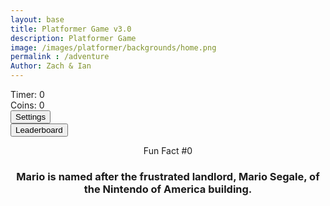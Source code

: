```yaml
---
layout: base
title: Platformer Game v3.0
description: Platformer Game
image: /images/platformer/backgrounds/home.png
permalink : /adventure
Author: Zach & Ian
---
```


<!-- Style is now located, as of Jan 2024 v2.0, in _sass/minima/dracula/platformer-styles.scss -->

<!-- DOM Settings Panel (sidebar id and div), managed by SettingsControl.js -->
<div id="sidebar" class="sidebar" style="z-index: 9999">
</div>
<div id="leaderboardDropDown" class="leaderboardDropDown" style="z-index: 9999">
  <!-- <a href="javascript:void(0)" id="leaderboard-header">&times; Leaderboard</a> -->
</div>

<!-- Audio elements -->
<audio id="Mushroom" src="{{site.baseurl}}/assets/audio/Mushroom.mp3" preload="auto"></audio>
<audio id="goombaDeath" src="{{site.baseurl}}/assets/audio/goomba-death.mp3" preload="auto"></audio>
<audio id="PlayerJump" src="{{site.baseurl}}/assets/audio/mario-jump.mp3" preload="auto"></audio>
<audio id="PlayerDeath" src="{{site.baseurl}}/assets/audio/MarioDeath.mp3" preload="auto"></audio>
<audio id="coin" src="{{site.baseurl}}/assets/audio/coin.mp3" preload="auto"></audio>
<audio id="everlong" src="{{site.baseurl}}/assets/audio/everlong.mp3" preload="auto"></audio>
<audio id="EARFQUAKE" src="{{site.baseurl}}/assets/audio/EARFQUAKE.mp3" preload="auto"></audio>
<audio id="Noid" src="{{site.baseurl}}/assets/audio/Noid.mp3" preload="auto"></audio>
<audio id="SeeYouAgain" src="{{site.baseurl}}/assets/audio/SeeYouAgain.mp3" preload="auto"></audio>
<audio id="WUSYANAME" src="{{site.baseurl}}/assets/audio/WUSYANAME.mp3" preload="auto"></audio>
<audio id="regicide" src="{{site.baseurl}}/assets/audio/regicide.mp3" preload="auto"></audio>
<audio id="stomp" src="{{site.baseurl}}/assets/audio/stomp2-93279.mp3" preload="auto"></audio>
<audio id="boing" src="{{site.baseurl}}/assets/audio/boing-101318.mp3" preload="auto"></audio>
<audio id="flush" src="{{site.baseurl}}/assets/audio/toilet-flushing.mp3" preload="auto"></audio>
<audio id="laserSound" src="{{site.baseurl}}/assets/audio/laser.mp3" preload="auto"></audio>
<audio id="laserCharge" src="{{site.baseurl}}/assets/audio/charging-laser.mp3" preload="auto"></audio>

<!-- Game container -->
<div id="canvasContainer">
  <div class="submenu">
    <div id="score">
        Timer: <span id="timeScore">0</span>
    </div>
    <div id="score">
        Coins: <span id="coinScore">0</span>
    </div>
    <div id="gameBegin" hidden>
        <button id="startGame">Start Game</button>
    </div>
    <div id="gameOver" hidden>
        <button id="restartGame">Restart</button>
    </div>
    <div id="settings">
        <button id="settings-button">Settings</button>
    </div>
    <div id="leaderboard">
        <button id="leaderboard-button">Leaderboard</button>
    </div>
  </div>
</div>

<div id="container">
  <header class="fun_facts">
    <p id="num">Fun Fact #0</p>
    <h3 id="fun_fact">Mario is named after the frustrated landlord, Mario Segale, of the Nintendo of America building.</h3>
  </header>
</div>

<footer id="cut-story"></footer>

<script type="module">
  import GameSetup from '{{site.baseurl}}/assets/js/platformer/GameSetup.js';
  import GameControl from '{{site.baseurl}}/assets/js/platformer/GameControl.js';
  import SettingsControl from '{{site.baseurl}}/assets/js/platformer/SettingsControl.js';
  import GameEnv from '{{site.baseurl}}/assets/js/platformer/GameEnv.js';
  import Leaderboard from '{{site.baseurl}}/assets/js/platformer/Leaderboard.js';
  import startCutstory from '{{site.baseurl}}/assets/js/platformer/Cutstory.js';
  import RandomEvent from '{{site.baseurl}}/assets/js/platformer/RandomEvent.js';

  GameSetup.initLevels("{{site.baseurl}}");
  GameControl.gameLoop();
  SettingsControl.initialize();
  Leaderboard.initializeLeaderboard();
  startCutstory();
  RandomEvent();

  window.addEventListener('resize', GameEnv.resize);
</script>

